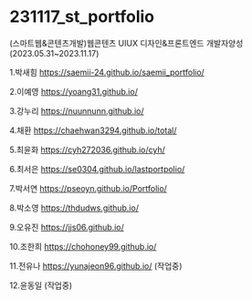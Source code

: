# 231117_st_portfolio
(스마트웹&콘텐츠개발)웹콘텐츠 UIUX 디자인&프론트엔드 개발자양성(2023.05.31~2023.11.17)

1.박새힘 https://saemii-24.github.io/saemii_portfolio/

2.이예영 https://yoang31.github.io/

3.강누리 https://nuunnunn.github.io/

4.채환 https://chaehwan3294.github.io/total/

5.최윤화 https://cyh272036.github.io/cyh/

6.최서은 https://se0304.github.io/lastportpolio/

7.박서연 https://pseoyn.github.io/Portfolio/

8.박소영 https://thdudws.github.io/

9.오유진 https://jjs06.github.io/

10.조한희 https://chohoney99.github.io/

11.전유나 https://yunajeon96.github.io/ (작업중)

12.윤동일 (작업중)